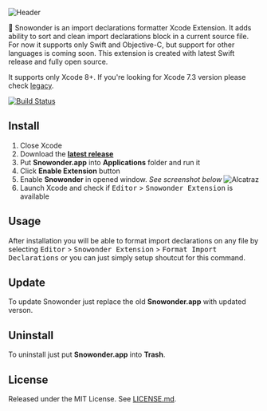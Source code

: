 ![Header](https://raw.githubusercontent.com/Karetski/Snowonder/master/Resources/ReadmeHeader.png)

🔮 Snowonder is an import declarations formatter Xcode Extension. It adds ability to sort and clean import declarations block in a current source file. For now it supports only Swift and Objective-C, but support for other languages is coming soon. This extension is created with latest Swift release and fully open source. 

It supports only Xcode 8+. If you're looking for Xcode 7.3 version please check [legacy](https://github.com/Karetski/Snowonder/blob/legacy/README.md).

[![Build Status](https://travis-ci.org/Karetski/Snowonder.svg)](https://travis-ci.org/Karetski/Snowonder)

## Install

1. Close Xcode
2. Download the [**latest release**](https://github.com/Karetski/Snowonder/releases)
3. Put **Snowonder.app** into **Applications** folder and run it
4. Click **Enable Extension** button
5. Enable **Snowonder** in opened window. *See screenshot below*
![Alcatraz](https://raw.githubusercontent.com/Karetski/Snowonder/master/Resources/SnowonderEnabled.jpg)
6. Launch Xcode and check if <kbd>Editor</kbd> > <kbd>Snowonder Extension</kbd> is available

## Usage

After installation you will be able to format import declarations on any file by selecting <kbd>Editor</kbd> > <kbd>Snowonder Extension</kbd> > <kbd>Format Import Declarations</kbd> or you can just simply setup shoutcut for this command.

## Update

To update Snowonder just replace the old **Snowonder.app** with updated verson.

## Uninstall

To uninstall just put **Snowonder.app** into **Trash**.

## License

Released under the MIT License. See [LICENSE.md](https://github.com/Karetski/Snowonder/blob/master/LICENSE.md).
